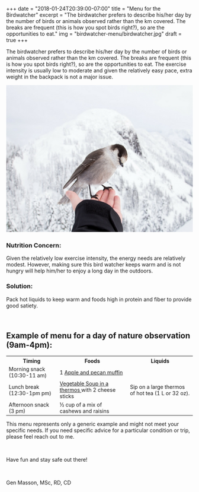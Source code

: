 +++
date = "2018-01-24T20:39:00-07:00"
title = "Menu for the Birdwatcher"
excerpt = "The birdwatcher prefers to describe his/her day by the number of birds or animals observed rather than the km covered. The breaks are frequent (this is how you spot birds right?), so are the opportunities to eat."
img = "birdwatcher-menu/birdwatcher.jpg"
draft = true
+++

The birdwatcher prefers to describe his/her day by the number of birds or animals observed rather than the km covered. The breaks are frequent (this is how you spot birds right?), so are the opportunities to eat. The exercise intensity is usually low to moderate and given the relatively easy pace, extra weight in the backpack is not a major issue.

<img src="/img/posts/birdwatcher-menu/birdwatcher.jpg" class="recipe-right"/><br> 

### Nutrition Concern:

Given the relatively low exercise intensity, the energy needs are relatively modest. However, making sure this bird watcher keeps warm and is not hungry will help him/her to enjoy a long day in the outdoors. 


### Solution: 

Pack hot liquids to keep warm and foods high in protein and fiber to provide good satiety. 

<br>


## Example of menu for a day of nature observation (9am-4pm):


<table class="table table-striped table-bordered">
	<tr>
		<th width="1*">Timing</th>
		<th width="1*">Foods</th>
		<th width="1*">Liquids</th>
	</tr>
	<tr>
		<td>Morning snack (10:30-11 am)</td>
		<td>1 <a href="https://gourmethiking.com/recipes/apple-pecan-muffins/">Apple and pecan muffin </a></td>
		<td rowspan="3">Sip on a large thermos of hot tea (1 L or 32 oz).</td>
	</tr>
	<tr>
		<td>Lunch break (12:30-1pm pm) </td>
		<td> <a href="https://gourmethiking.com/recipes/vegetable_vermicelli_soup/" />Vegetable Soup in a thermos </a> with 2 cheese sticks </td>
	</tr>
	<tr>
		<td>Afternoon snack (3 pm)</td>
		<td>½ cup of a mix of cashews and raisins</td>
	</tr>

</table>



This menu represents only a generic example and might not meet your specific needs. If you need specific advice for a particular condition or trip, please feel reach out to me. 

<br>

Have fun and stay safe out there!

<br>

Gen Masson, MSc, RD, CD

